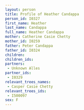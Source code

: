 ```yaml
---
layout: person
title: Profile of Heather Candappa
person_id: I0327
first_name: Heather
last_name: Candappa
full_name: Heather Candappa
mother: Catherine Casie Chetty
mother_id: I0259
father: Peter Candappa
father_id: I0324
children:
children_ids:
partners:
 - Unknown Alles
partner_ids:
 - I0329
relevant_trees_names:
 - Casper Casie Chetty
relevant_trees_ids:
 - I500097
sex: F
---
```


